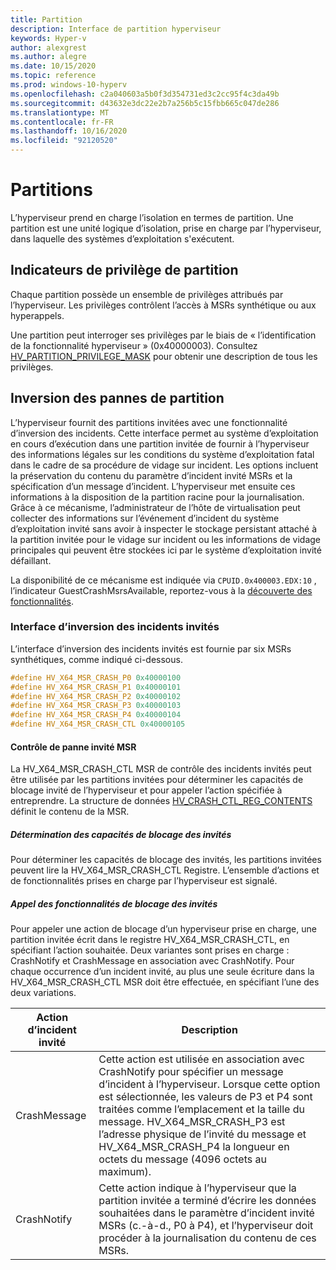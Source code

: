 ```yaml
---
title: Partition
description: Interface de partition hyperviseur
keywords: Hyper-v
author: alexgrest
ms.author: alegre
ms.date: 10/15/2020
ms.topic: reference
ms.prod: windows-10-hyperv
ms.openlocfilehash: c2a040603a5b0f3d354731ed3c2cc95f4c3da49b
ms.sourcegitcommit: d43632e3dc22e2b7a256b5c15fbb665c047de286
ms.translationtype: MT
ms.contentlocale: fr-FR
ms.lasthandoff: 10/16/2020
ms.locfileid: "92120520"
---
```

# <a name="partitions"></a>Partitions

L’hyperviseur prend en charge l’isolation en termes de partition. Une partition est une unité logique d’isolation, prise en charge par l’hyperviseur, dans laquelle des systèmes d’exploitation s'exécutent.

## <a name="partition-privilege-flags"></a>Indicateurs de privilège de partition

Chaque partition possède un ensemble de privilèges attribués par l’hyperviseur. Les privilèges contrôlent l’accès à MSRs synthétique ou aux hyperappels.

Une partition peut interroger ses privilèges par le biais de « l’identification de la fonctionnalité hyperviseur » (0x40000003). Consultez [HV_PARTITION_PRIVILEGE_MASK](datatypes/HV_PARTITION_PRIVILEGE_MASK.md) pour obtenir une description de tous les privilèges.

## <a name="partition-crash-enlightenment"></a>Inversion des pannes de partition

L’hyperviseur fournit des partitions invitées avec une fonctionnalité d’inversion des incidents. Cette interface permet au système d’exploitation en cours d’exécution dans une partition invitée de fournir à l’hyperviseur des informations légales sur les conditions du système d’exploitation fatal dans le cadre de sa procédure de vidage sur incident. Les options incluent la préservation du contenu du paramètre d’incident invité MSRs et la spécification d’un message d’incident. L’hyperviseur met ensuite ces informations à la disposition de la partition racine pour la journalisation. Grâce à ce mécanisme, l’administrateur de l’hôte de virtualisation peut collecter des informations sur l’événement d’incident du système d’exploitation invité sans avoir à inspecter le stockage persistant attaché à la partition invitée pour le vidage sur incident ou les informations de vidage principales qui peuvent être stockées ici par le système d’exploitation invité défaillant.

La disponibilité de ce mécanisme est indiquée via `CPUID.0x400003.EDX:10` , l’indicateur GuestCrashMsrsAvailable, reportez-vous à la [découverte des fonctionnalités](feature-discovery.md).

### <a name="guest-crash-enlightenment-interface"></a>Interface d’inversion des incidents invités

L’interface d’inversion des incidents invités est fournie par six MSRs synthétiques, comme indiqué ci-dessous.

 ```c
#define HV_X64_MSR_CRASH_P0 0x40000100
#define HV_X64_MSR_CRASH_P1 0x40000101
#define HV_X64_MSR_CRASH_P2 0x40000102
#define HV_X64_MSR_CRASH_P3 0x40000103
#define HV_X64_MSR_CRASH_P4 0x40000104
#define HV_X64_MSR_CRASH_CTL 0x40000105
 ```

#### <a name="guest-crash-control-msr"></a>Contrôle de panne invité MSR

La HV_X64_MSR_CRASH_CTL MSR de contrôle des incidents invités peut être utilisée par les partitions invitées pour déterminer les capacités de blocage invité de l’hyperviseur et pour appeler l’action spécifiée à entreprendre. La structure de données [HV_CRASH_CTL_REG_CONTENTS](datatypes/HV_CRASH_CTL_REG_CONTENTS.md) définit le contenu de la MSR.

##### <a name="determining-guest-crash-capabilities"></a>Détermination des capacités de blocage des invités

Pour déterminer les capacités de blocage des invités, les partitions invitées peuvent lire la HV_X64_MSR_CRASH_CTL Registre. L’ensemble d’actions et de fonctionnalités prises en charge par l’hyperviseur est signalé.

##### <a name="invoking-guest-crash-capabilities"></a>Appel des fonctionnalités de blocage des invités

Pour appeler une action de blocage d’un hyperviseur prise en charge, une partition invitée écrit dans le registre HV_X64_MSR_CRASH_CTL, en spécifiant l’action souhaitée. Deux variantes sont prises en charge : CrashNotify et CrashMessage en association avec CrashNotify. Pour chaque occurrence d’un incident invité, au plus une seule écriture dans la HV_X64_MSR_CRASH_CTL MSR doit être effectuée, en spécifiant l’une des deux variations.

| Action d’incident invité  | Description                                                 |
|---------------------|-------------------------------------------------------------|
| CrashMessage        | Cette action est utilisée en association avec CrashNotify pour spécifier un message d’incident à l’hyperviseur. Lorsque cette option est sélectionnée, les valeurs de P3 et P4 sont traitées comme l’emplacement et la taille du message. HV_X64_MSR_CRASH_P3 est l’adresse physique de l’invité du message et HV_X64_MSR_CRASH_P4 la longueur en octets du message (4096 octets au maximum). |
| CrashNotify         | Cette action indique à l’hyperviseur que la partition invitée a terminé d’écrire les données souhaitées dans le paramètre d’incident invité MSRs (c.-à-d., P0 à P4), et l’hyperviseur doit procéder à la journalisation du contenu de ces MSRs. |